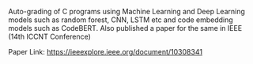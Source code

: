 Auto-grading of C programs using Machine Learning and Deep Learning models such as random forest, CNN, LSTM etc and code embedding models such as CodeBERT. Also published a paper for the same in IEEE (14th ICCNT Conference)

Paper Link: https://ieeexplore.ieee.org/document/10308341
